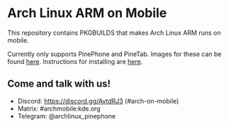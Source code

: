 # Arch Linux ARM on Mobile

This repository contains PKGBUILDS that makes Arch Linux ARM runs on mobile.

Currently only supports PinePhone and PineTab. Images for these can be found [here](https://github.com/dreemurrs-embedded/Pine64-Arch/releases). Instructions for installing are [here](https://github.com/dreemurrs-embedded/Pine64-Arch/wiki/Installation-Guide).

## Come and talk with us!
 * Discord: https://discord.gg/AvtdRJ3 (#arch-on-mobile)
 * Matrix: #archmobile:kde.org
 * Telegram: @archlinux_pinephone
